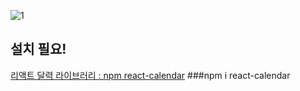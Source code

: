 ![1](https://user-images.githubusercontent.com/113497486/228439056-adb231ed-afe6-49da-a97d-069e5d55fcd4.png)

## 설치 필요!

[리액트 달력 라이브러리 : npm react-calendar](https://www.npmjs.com/package/react-calendar)
###npm i react-calendar
